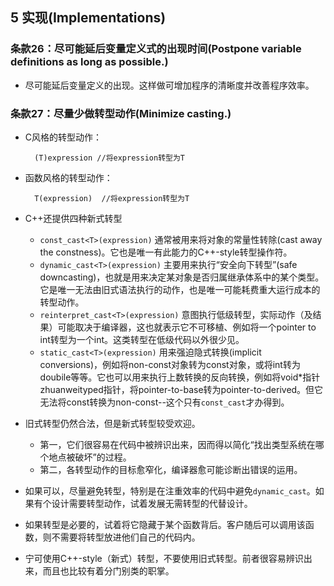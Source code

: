 ## 5 实现(Implementations)
### 条款26：尽可能延后变量定义式的出现时间(Postpone variable definitions as long as possible.)
- 尽可能延后变量定义的出现。这样做可增加程序的清晰度并改善程序效率。

### 条款27：尽量少做转型动作(Minimize casting.)
- C风格的转型动作：

		(T)expression //将expression转型为T
- 函数风格的转型动作：

		T(expression)  //将expression转型为T
- C++还提供四种新式转型
	- `const_cast<T>(expression)` 通常被用来将对象的常量性转除(cast away the constness)。它也是唯一有此能力的C++-style转型操作符。
	- `dynamic_cast<T>(expression)` 主要用来执行“安全向下转型”(safe downcasting)，也就是用来决定某对象是否归属继承体系中的某个类型。它是唯一无法由旧式语法执行的动作，也是唯一可能耗费重大运行成本的转型动作。
	- `reinterpret_cast<T>(expression)` 意图执行低级转型，实际动作（及结果）可能取决于编译器，这也就表示它不可移植、例如将一个pointer to int转型为一个int。这类转型在低级代码以外很少见。
	- `static_cast<T>(expression)` 用来强迫隐式转换(implicit conversions)，例如将non-const对象转为const对象，或将int转为doubile等等。它也可以用来执行上数转换的反向转换，例如将void*指针zhuanweityped指针，将pointer-to-base转为pointer-to-derived。但它无法将const转换为non-const--这个只有`const_cast`才办得到。
- 旧式转型仍然合法，但是新式转型较受欢迎。
	- 第一，它们很容易在代码中被辨识出来，因而得以简化“找出类型系统在哪个地点被破坏”的过程。
	- 第二，各转型动作的目标愈窄化，编译器愈可能诊断出错误的运用。
- 如果可以，尽量避免转型，特别是在注重效率的代码中避免`dynamic_cast`。如果有个设计需要转型动作，试着发展无需转型的代替设计。
- 如果转型是必要的，试着将它隐藏于某个函数背后。客户随后可以调用该函数，则不需要将转型放进他们自己的代码内。
- 宁可使用C++-style（新式）转型，不要使用旧式转型。前者很容易辨识出来，而且也比较有着分门别类的职掌。

